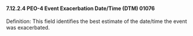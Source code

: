 #### 7.12.2.4 PEO-4 Event Exacerbation Date/Time (DTM) 01076

Definition: This field identifies the best estimate of the date/time the event was exacerbated.
